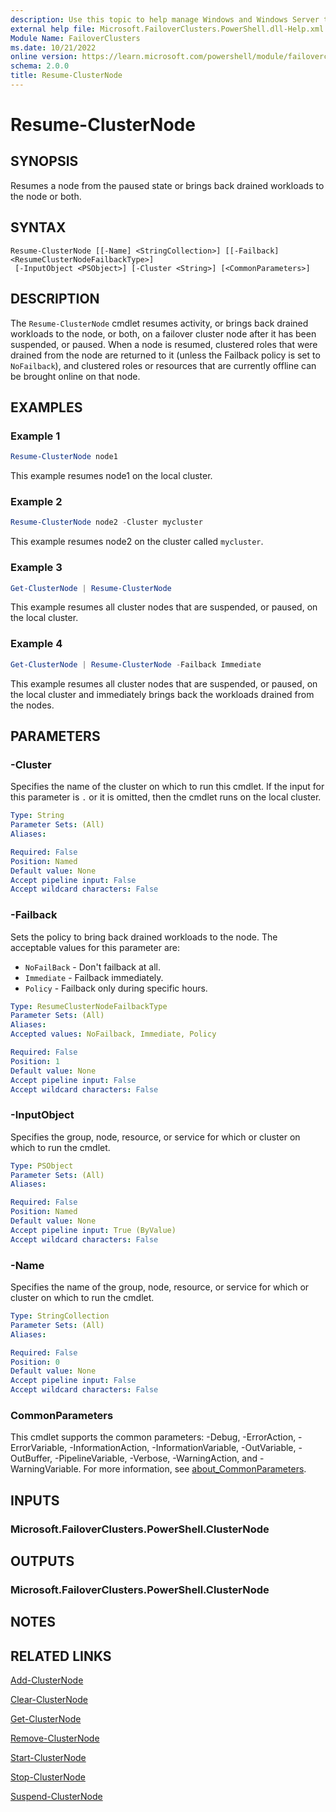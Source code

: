 ```yaml
---
description: Use this topic to help manage Windows and Windows Server technologies with Windows PowerShell.
external help file: Microsoft.FailoverClusters.PowerShell.dll-Help.xml
Module Name: FailoverClusters
ms.date: 10/21/2022
online version: https://learn.microsoft.com/powershell/module/failoverclusters/resume-clusternode?view=windowsserver2025-ps&wt.mc_id=ps-gethelp
schema: 2.0.0
title: Resume-ClusterNode
---
```


# Resume-ClusterNode

## SYNOPSIS
Resumes a node from the paused state or brings back drained workloads to the node or both.

## SYNTAX

```
Resume-ClusterNode [[-Name] <StringCollection>] [[-Failback] <ResumeClusterNodeFailbackType>]
 [-InputObject <PSObject>] [-Cluster <String>] [<CommonParameters>]
```

## DESCRIPTION

The `Resume-ClusterNode` cmdlet resumes activity, or brings back drained workloads to the node, or both,
on a failover cluster node after it has been suspended, or paused. When a node is resumed,
clustered roles that were drained from the node are returned to it (unless the Failback policy is set to
`NoFailback`), and clustered roles or resources that are currently offline can be brought online on that node.

## EXAMPLES

### Example 1

```powershell
Resume-ClusterNode node1
```

This example resumes node1 on the local cluster.

### Example 2

```powershell
Resume-ClusterNode node2 -Cluster mycluster
```

This example resumes node2 on the cluster called `mycluster`.

### Example 3

```powershell
Get-ClusterNode | Resume-ClusterNode
```

This example resumes all cluster nodes that are suspended, or paused, on the local cluster.

### Example 4

```powershell
Get-ClusterNode | Resume-ClusterNode -Failback Immediate
```

This example resumes all cluster nodes that are suspended, or paused, on the local cluster and
immediately brings back the workloads drained from the nodes.

## PARAMETERS

### -Cluster

Specifies the name of the cluster on which to run this cmdlet. If the input for this parameter is
`.` or it is omitted, then the cmdlet runs on the local cluster.

```yaml
Type: String
Parameter Sets: (All)
Aliases:

Required: False
Position: Named
Default value: None
Accept pipeline input: False
Accept wildcard characters: False
```

### -Failback

Sets the policy to bring back drained workloads to the node. The acceptable values for this
parameter are:

- `NoFailBack` - Don't failback at all.
- `Immediate` - Failback immediately.
- `Policy` - Failback only during specific hours.

```yaml
Type: ResumeClusterNodeFailbackType
Parameter Sets: (All)
Aliases:
Accepted values: NoFailback, Immediate, Policy

Required: False
Position: 1
Default value: None
Accept pipeline input: False
Accept wildcard characters: False
```

### -InputObject

Specifies the group, node, resource, or service for which or cluster on which to run the cmdlet.

```yaml
Type: PSObject
Parameter Sets: (All)
Aliases:

Required: False
Position: Named
Default value: None
Accept pipeline input: True (ByValue)
Accept wildcard characters: False
```

### -Name

Specifies the name of the group, node, resource, or service for which or cluster on which to run the
cmdlet.

```yaml
Type: StringCollection
Parameter Sets: (All)
Aliases:

Required: False
Position: 0
Default value: None
Accept pipeline input: False
Accept wildcard characters: False
```

### CommonParameters

This cmdlet supports the common parameters: -Debug, -ErrorAction, -ErrorVariable,
-InformationAction, -InformationVariable, -OutVariable, -OutBuffer, -PipelineVariable, -Verbose,
-WarningAction, and -WarningVariable. For more information, see
[about_CommonParameters](https://go.microsoft.com/fwlink/?LinkID=113216).

## INPUTS

### Microsoft.FailoverClusters.PowerShell.ClusterNode

## OUTPUTS

### Microsoft.FailoverClusters.PowerShell.ClusterNode

## NOTES

## RELATED LINKS

[Add-ClusterNode](./Add-ClusterNode.md)

[Clear-ClusterNode](./Clear-ClusterNode.md)

[Get-ClusterNode](./Get-ClusterNode.md)

[Remove-ClusterNode](./Remove-ClusterNode.md)

[Start-ClusterNode](./Start-ClusterNode.md)

[Stop-ClusterNode](./Stop-ClusterNode.md)

[Suspend-ClusterNode](./Suspend-ClusterNode.md)
